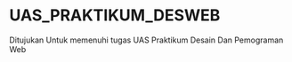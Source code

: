 # UAS_PRAKTIKUM_DESWEB

<p>Ditujukan Untuk memenuhi tugas UAS Praktikum Desain Dan Pemograman Web</p>
